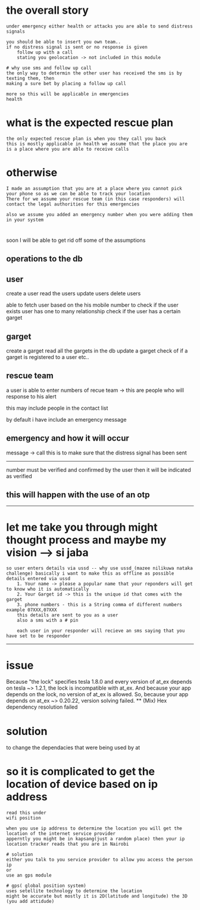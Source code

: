 # the overall story

    under emergency either health or attacks you are able to send distress signals
    
    you should be able to insert you own team..
    if no distress signal is sent or no response is given
        follow up with a call
        stating you geolocation -> not included in this module
        
    # why use sms and follow up call
    the only way to determin the other user has received the sms is by texting them, then 
    making a sure bet by placing a follow up call 
    
    more so this will be applicable in emergencies
    health 
# what is the expected rescue plan
    the only expected rescue plan is when you they call you back
    this is mostly applicable in health we assume that the place you are is a place where you are able to receive calls
# otherwise
    I made an assumption that you are at a place where you cannot pick your phone so as we can be able to track your location
    There for we assume your rescue team (in this case responders) will contact the legal authorities for this emergencies
    
    also we assume you added an emergency number when you were adding them in your system
# 
soon I will be able to get rid off some of the assumptions

         



## operations to the db

## user

create a user
read the users
update users
delete users

able to fetch user based on the his mobile number to check if the user exists
user has one to many relationship
    check if the user has a certain garget


## garget

create a garget
read all the gargets in the db
update a garget
check of if a garget is registered to a user
etc..

## rescue team

a user is able to enter numbers of recue team -> this are people who will response to his alert

  this may include people in the contact list


by default i have include an emergency message


## emergency and how it will occur

message -> call
this is to make sure that the distress signal has been sent

---
number must be verified and confirmed by the user
then it will be indicated as verified

this will happen with the use of an otp
---

---
# let me take you through might thought process and maybe my vision --> si jaba
    so user enters details via ussd -- why use ussd_(mazee nilikuwa nataka challenge) basically i want to make this as offline as possible
    details entered via ussd
        1. Your name -> please a popular name that your reponders will get to know who it is automatically
        2. Your Garget id -> this is the unique id that comes with the garget
        3. phone numbers - this is a String comma of different numbers example 07XXX,07XXX
        this details are sent to you as a user
        also a sms with a # pin
        
        each user in your responder will recieve an sms saying that you have set to be responder
    
        
---
# issue
Because "the lock" specifies tesla 1.8.0 and every version of at_ex depends on tesla ~> 1.2.1, the lock is incompatible with at_ex.
And because your app depends on the lock, no version of at_ex is allowed.
So, because your app depends on at_ex ~> 0.20.22, version solving failed.
** (Mix) Hex dependency resolution failed
# solution
to change the dependacies that were being used by at

# so it is complicated to get the location of device based on ip address
    read this under 
    wifi position
    
    when you use ip address to determine the location you will get the location of the internet service provider
    apperntly you might be in kapsang(just a random place) then your ip location tracker reads that you are in Nairobi
    
    # solution
    either you talk to you service provider to allow you access the person ip
    or
    use an gps module
    
    # gps( global position system)
    uses setellite technology to determine the location 
    might be accurate but mostly it is 2D(latitude and longitude) the 3D (you add attidude)
    
